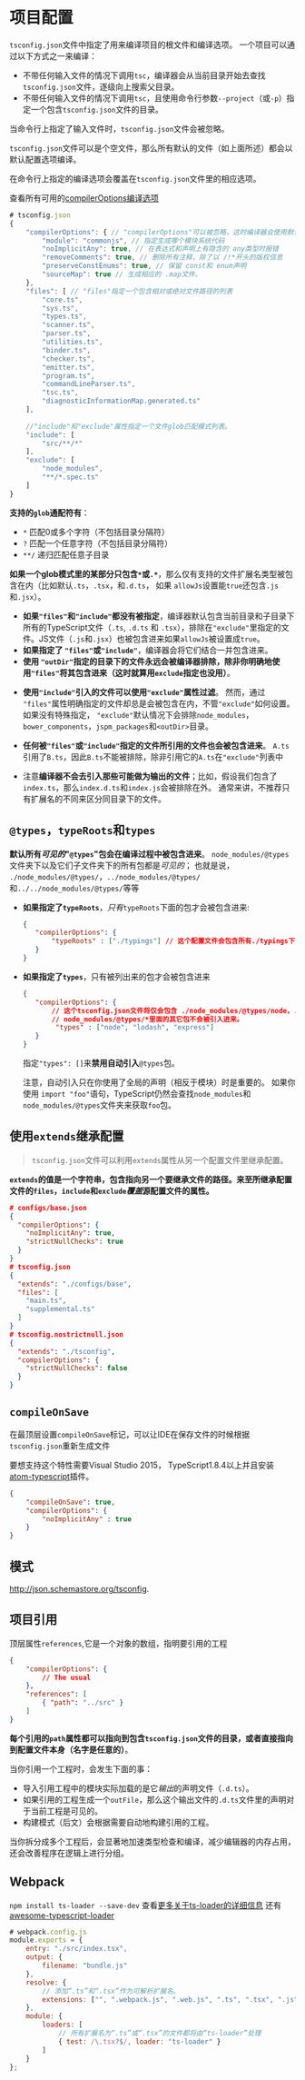 # 项目配置

`tsconfig.json`文件中指定了用来编译项目的根文件和编译选项。 一个项目可以通过以下方式之一来编译：

- 不带任何输入文件的情况下调用`tsc`，编译器会从当前目录开始去查找`tsconfig.json`文件，逐级向上搜索父目录。
- 不带任何输入文件的情况下调用`tsc`，且使用命令行参数`--project`（或`-p`）指定一个包含`tsconfig.json`文件的目录。

当命令行上指定了输入文件时，`tsconfig.json`文件会被忽略。

`tsconfig.json`文件可以是个空文件，那么所有默认的文件（如上面所述）都会以默认配置选项编译。

在命令行上指定的编译选项会覆盖在`tsconfig.json`文件里的相应选项。

查看所有可用的[compilerOptions编译选项](https://www.tslang.cn/docs/handbook/compiler-options.html)

```ts
# tsconfig.json
{
    "compilerOptions": { // "compilerOptions"可以被忽略，这时编译器会使用默认值。
        "module": "commonjs", // 指定生成哪个模块系统代码
        "noImplicitAny": true, // 在表达式和声明上有隐含的 any类型时报错
        "removeComments": true, // 删除所有注释，除了以 /!*开头的版权信息
        "preserveConstEnums": true, // 保留 const和 enum声明
        "sourceMap": true // 生成相应的 .map文件。
    },
    "files": [ // "files"指定一个包含相对或绝对文件路径的列表
        "core.ts",
        "sys.ts",
        "types.ts",
        "scanner.ts",
        "parser.ts",
        "utilities.ts",
        "binder.ts",
        "checker.ts",
        "emitter.ts",
        "program.ts",
        "commandLineParser.ts",
        "tsc.ts",
        "diagnosticInformationMap.generated.ts"
    ],
    
    //"include"和"exclude"属性指定一个文件glob匹配模式列表。
    "include": [ 
        "src/**/*"
    ],
    "exclude": [
        "node_modules",
        "**/*.spec.ts"
    ]
}
```

 **支持的`glob`通配符有**：

- `*` 匹配0或多个字符（不包括目录分隔符）
- `?` 匹配一个任意字符（不包括目录分隔符）
- `**/` 递归匹配任意子目录

**如果一个glob模式里的某部分只包含`*`或`.*`**，那么仅有支持的文件扩展名类型被包含在内（比如默认`.ts`，`.tsx`，和`.d.ts`， 如果 `allowJs`设置能`true`还包含`.js`和`.jsx`）。

- **如果`"files"`和`"include"`都没有被指定**，编译器默认包含当前目录和子目录下所有的TypeScript文件（`.ts`, `.d.ts` 和 `.tsx`），排除在`"exclude"`里指定的文件。JS文件（`.js`和`.jsx`）也被包含进来如果`allowJs`被设置成`true`。 
- **如果指定了 `"files"`或`"include"`**，编译器会将它们结合一并包含进来。
- **使用 `"outDir"`指定的目录下的文件永远会被编译器排除，除非你明确地使用`"files"`将其包含进来（这时就算用`exclude`指定也没用）**。

* **使用`"include"`引入的文件可以使用`"exclude"`属性过滤**。 然而，通过 `"files"`属性明确指定的文件却总是会被包含在内，不管`"exclude"`如何设置。 如果没有特殊指定， `"exclude"`默认情况下会排除`node_modules`，`bower_components`，`jspm_packages`和`<outDir>`目录。

* **任何被`"files"`或`"include"`指定的文件所引用的文件也会被包含进来**。 `A.ts`引用了`B.ts`，因此`B.ts`不能被排除，除非引用它的`A.ts`在`"exclude"`列表中

* 注意**编译器不会去引入那些可能做为输出的文件**；比如，假设我们包含了`index.ts`，那么`index.d.ts`和`index.js`会被排除在外。 通常来讲，不推荐只有扩展名的不同来区分同目录下的文件。

## `@types`，`typeRoots`和`types`

**默认所有*可见的*"`@types`"包会在编译过程中被包含进来**。 `node_modules/@types`文件夹下以及它们子文件夹下的所有包都是*可见的*； 也就是说， `./node_modules/@types/`，`../node_modules/@types/`和`../../node_modules/@types/`等等

- **如果指定了`typeRoots`**，*只有*`typeRoots`下面的包才会被包含进来:

  ```json
  {
     "compilerOptions": {
         "typeRoots" : ["./typings"] // 这个配置文件会包含所有./typings下面的包，而不包含./node_modules/@types里面的包
     }
  }
  ```

- **如果指定了`types`**，只有被列出来的包才会被包含进来

  ```json
  {
     "compilerOptions": {
         // 这个tsconfig.json文件将仅会包含 ./node_modules/@types/node，./node_modules/@types/lodash和./node_modules/@types/express。
         // node_modules/@types/*里面的其它包不会被引入进来。
          "types" : ["node", "lodash", "express"]
     }
  }
  ```

  指定`"types": []`来**禁用自动引入**`@types`包。

  注意，自动引入只在你使用了全局的声明（相反于模块）时是重要的。 如果你使用 `import "foo"`语句，TypeScript仍然会查找`node_modules`和`node_modules/@types`文件夹来获取`foo`包。

## 使用`extends`继承配置

> `tsconfig.json`文件可以利用`extends`属性从另一个配置文件里继承配置。

**`extends`的值是一个字符串，包含指向另一个要继承文件的路径。来至所继承配置文件的`files`，`include`和`exclude`*覆盖*源配置文件的属性。**

```json
# configs/base.json
{
  "compilerOptions": {
    "noImplicitAny": true,
    "strictNullChecks": true
  }
}
# tsconfig.json
{
  "extends": "./configs/base",
  "files": [
    "main.ts",
    "supplemental.ts"
  ]
}
# tsconfig.nostrictnull.json
{
  "extends": "./tsconfig",
  "compilerOptions": {
    "strictNullChecks": false
  }
}
```

## `compileOnSave`

在最顶层设置`compileOnSave`标记，可以让IDE在保存文件的时候根据`tsconfig.json`重新生成文件

要想支持这个特性需要Visual Studio 2015， TypeScript1.8.4以上并且安装[atom-typescript](https://github.com/TypeStrong/atom-typescript#compile-on-save)插件。

```json
{
    "compileOnSave": true,
    "compilerOptions": {
        "noImplicitAny" : true
    }
}
```

## 模式

http://json.schemastore.org/tsconfig.

## 项目引用

顶层属性`references`,它是一个对象的数组，指明要引用的工程

```json
{
    "compilerOptions": {
        // The usual
    },
    "references": [
        { "path": "../src" }
    ]
}
```

**每个引用的`path`属性都可以指向到包含`tsconfig.json`文件的目录，或者直接指向到配置文件本身（名字是任意的）**。

当你引用一个工程时，会发生下面的事：

- 导入引用工程中的模块实际加载的是它*输出*的声明文件（`.d.ts`）。
- 如果引用的工程生成一个`outFile`，那么这个输出文件的`.d.ts`文件里的声明对于当前工程是可见的。
- 构建模式（后文）会根据需要自动地构建引用的工程。

当你拆分成多个工程后，会显著地加速类型检查和编译，减少编辑器的内存占用，还会改善程序在逻辑上进行分组。

## Webpack

`npm install ts-loader --save-dev` 查看[更多关于ts-loader的详细信息](https://www.npmjs.com/package/ts-loader) 还有 [awesome-typescript-loader](https://www.npmjs.com/package/awesome-typescript-loader)

```js
# webpack.config.js
module.exports = {
    entry: "./src/index.tsx",
    output: {
        filename: "bundle.js"
    },
    resolve: {
        // 添加“.ts”和“.tsx”作为可解析扩展名。
        extensions: ["", ".webpack.js", ".web.js", ".ts", ".tsx", ".js"]
    },
    module: {
        loaders: [
            // 所有扩展名为“.ts”或“.tsx”的文件都将由“ts-loader”处理
            { test: /\.tsx?$/, loader: "ts-loader" }
        ]
    }
};
```

